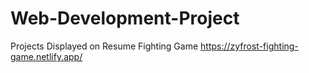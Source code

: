 # Web-Development-Project
Projects Displayed on Resume
Fighting Game 
https://zyfrost-fighting-game.netlify.app/
